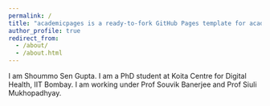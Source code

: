 ```yaml
---
permalink: /
title: "academicpages is a ready-to-fork GitHub Pages template for academic personal websites"
author_profile: true
redirect_from: 
  - /about/
  - /about.html
---
```


I am Shoummo Sen Gupta. I am a PhD student at Koita Centre for Digital Health, IIT Bombay. I am working under Prof Souvik Banerjee and Prof Siuli Mukhopadhyay.
